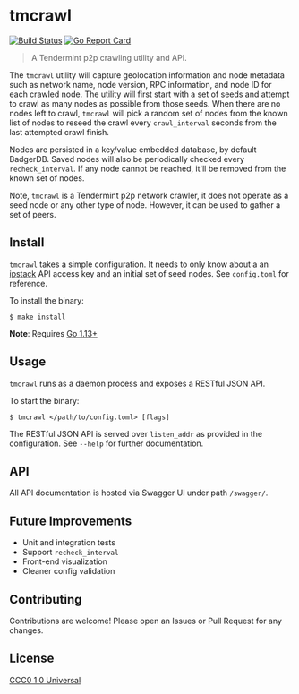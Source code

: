 # tmcrawl

[![Build Status](https://travis-ci.org/fissionlabsio/tmcrawl.svg?branch=master)](https://travis-ci.org/fissionlabsio/tmcrawl)
[![Go Report Card](https://goreportcard.com/badge/github.com/fissionlabsio/tmcrawl)](https://goreportcard.com/report/github.com/fissionlabsio/tmcrawl)

> A Tendermint p2p crawling utility and API.

The `tmcrawl` utility will capture geolocation information and node metadata such as network
name, node version, RPC information, and node ID for each crawled node. The utility
will first start with a set of seeds and attempt to crawl as many nodes as possible
from those seeds. When there are no nodes left to crawl, `tmcrawl` will pick a random
set of nodes from the known list of nodes to reseed the crawl every `crawl_interval`
seconds from the last attempted crawl finish.

Nodes are persisted in a key/value embedded database, by default BadgerDB. Saved
nodes will also be periodically checked every `recheck_interval`. If any node
cannot be reached, it'll be removed from the known set of nodes.

Note, `tmcrawl` is a Tendermint p2p network crawler, it does not operate as a seed
node or any other type of node. However, it can be used to gather a set of peers.

## Install

`tmcrawl` takes a simple configuration. It needs to only know about a an
[ipstack](https://ipstack.com/) API access key and an initial set of seed nodes.
See `config.toml` for reference.

To install the binary:

```shell
$ make install
```

**Note**: Requires [Go 1.13+](https://golang.org/dl/)

## Usage

`tmcrawl` runs as a daemon process and exposes a RESTful JSON API.

To start the binary:

```shell
$ tmcrawl </path/to/config.toml> [flags]
```

The RESTful JSON API is served over `listen_addr` as provided in the configuration.
See `--help` for further documentation.

## API

All API documentation is hosted via Swagger UI under path `/swagger/`.

## Future Improvements

- Unit and integration tests
- Support `recheck_interval`
- Front-end visualization
- Cleaner config validation

## Contributing

Contributions are welcome! Please open an Issues or Pull Request for any changes.

## License

[CCC0 1.0 Universal](https://creativecommons.org/share-your-work/public-domain/cc0/)
